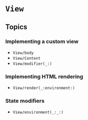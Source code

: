 # ``View``

## Topics

### Implementing a custom view

- ``View/body``
- ``View/Content``
- ``View/modifier(_:)``

### Implementing HTML rendering

- ``View/render(_:environment:)``

### State modifiers

- ``View/environment(_:_:)``
